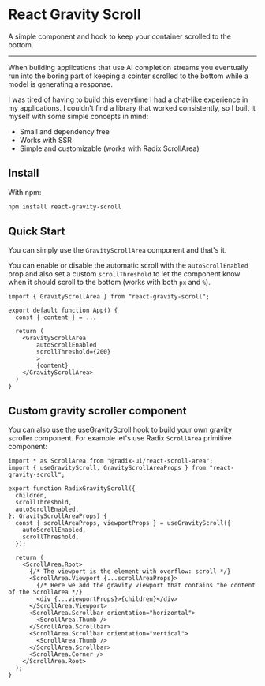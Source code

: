 # React Gravity Scroll

A simple component and hook to keep your container scrolled to the bottom.

---

When building applications that use AI completion streams you eventually run into the boring part of keeping a cointer scrolled to the bottom while a model is generating a response.

I was tired of having to build this everytime I had a chat-like experience in my applications. I couldn't find a library that worked consistently, so I built it myself with some simple concepts in mind:

- Small and dependency free
- Works with SSR
- Simple and customizable (works with Radix ScrollArea)

## Install

With npm:

```sh
npm install react-gravity-scroll
```

## Quick Start

You can simply use the `GravityScrollArea` component and that's it.

You can enable or disable the automatic scroll with the `autoScrollEnabled` prop and also set a custom `scrollThreshold` to let the component know when it should scroll to the bottom (works with both `px` and `%`).

```tsx
import { GravityScrollArea } from "react-gravity-scroll";

export default function App() {
  const { content } = ...

  return (
    <GravityScrollArea
        autoScrollEnabled
        scrollThreshold={200}
        >
        {content}
    </GravityScrollArea>
  )
}
```

## Custom gravity scroller component

You can also use the useGravityScroll hook to build your own gravity scroller component. For example let's use Radix `ScrollArea` primitive component:

```tsx
import * as ScrollArea from "@radix-ui/react-scroll-area";
import { useGravityScroll, GravityScrollAreaProps } from "react-gravity-scroll";

export function RadixGravityScroll({
  children,
  scrollThreshold,
  autoScrollEnabled,
}: GravityScrollAreaProps) {
  const { scrollAreaProps, viewportProps } = useGravityScroll({
    autoScrollEnabled,
    scrollThreshold,
  });

  return (
    <ScrollArea.Root>
      {/* The viewport is the element with overflow: scroll */}
      <ScrollArea.Viewport {...scrollAreaProps}>
        {/* Here we add the gravity viewport that contains the content of the ScrollArea */}
        <div {...viewportProps}>{children}</div>
      </ScrollArea.Viewport>
      <ScrollArea.Scrollbar orientation="horizontal">
        <ScrollArea.Thumb />
      </ScrollArea.Scrollbar>
      <ScrollArea.Scrollbar orientation="vertical">
        <ScrollArea.Thumb />
      </ScrollArea.Scrollbar>
      <ScrollArea.Corner />
    </ScrollArea.Root>
  );
}
```
